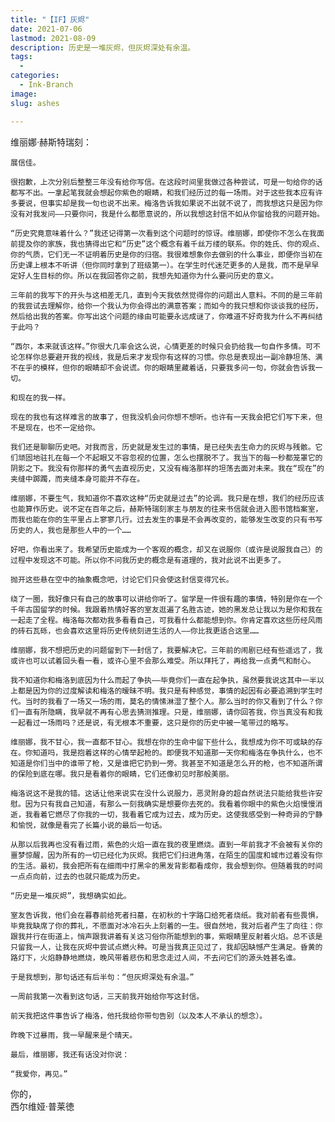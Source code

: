 ```yaml
---
title: "【IF】灰烬"
date: 2021-07-06
lastmod: 2021-08-09
description: 历史是一堆灰烬，但灰烬深处有余温。
tags:
  - 
categories:
  - Ink-Branch
image: 
slug: ashes

---
```

维丽娜·赫斯特瑞刻：<br>

    展信佳。

    很抱歉，上次分别后整整三年没有给你写信。在这段时间里我做过各种尝试，可是一句给你的话都写不出。一拿起笔我就会想起你紫色的眼睛，和我们经历过的每一场雨。对于这些我本应有许多要说，但事实却是我一句也说不出来。梅洛告诉我如果说不出就不说了，而我想这只是因为你没有对我发问——只要你问，我是什么都愿意说的，所以我想这封信不如从你留给我的问题开始。

    “历史究竟意味着什么？”我还记得第一次看到这个问题时的惊讶。维丽娜，即使你不怎么在我面前提及你的家族，我也猜得出它和“历史”这个概念有着千丝万缕的联系。你的姓氏、你的观点、你的气质，它们无一不证明着历史是你的归宿。我很难想象你去做别的什么事业，即便你当初在历史课上根本不听讲（但你同时拿到了班级第一）。在学生时代迷茫更多的人是我，而不是早早定好人生目标的你。所以在我回答你之前，我想先知道你为什么要问历史的意义。

    三年前的我写下的开头与这相差无几，直到今天我依然觉得你的问题出人意料。不同的是三年前的我尝试去理解你，给你一个我认为你会得出的满意答案；而如今的我只想和你谈谈我的经历，然后给出我的答案。你写出这个问题的缘由可能要永远成谜了，你难道不好奇我为什么不再纠结于此吗？

    “西尔，本来就该这样。”你很大几率会这么说，心情更差的时候只会扔给我一句自作多情。可不论怎样你总要避开我的视线，我是后来才发现你有这样的习惯。你总是表现出一副冷静坦荡、满不在乎的模样，但你的眼睛却不会说谎。你的眼睛里藏着话，只要我多问一句，你就会告诉我一切。

    和现在的我一样。

    现在的我也有这样难言的故事了，但我没机会问你想不想听。也许有一天我会把它们写下来，但不是现在，也不一定给你。

    我们还是聊聊历史吧。对我而言，历史就是发生过的事情，是已经失去生命力的灰烬与残骸。它们顽固地驻扎在每一个不起眼又不容忽视的位置，怎么也摆脱不了。我当下的每一秒都笼罩它的阴影之下。我没有你那样的勇气去直视历史，又没有梅洛那样的坦荡去面对未来。我在“现在”的夹缝中踯躅，而夹缝本身可能并不存在。

    维丽娜，不要生气，我知道你不喜欢这种“历史就是过去”的论调。我只是在想，我们的经历应该也能算作历史。说不定在百年之后，赫斯特瑞刻家主与朋友的往来书信就会进入图书馆档案室，而我也能在你的生平里占上寥寥几行。过去发生的事是不会再改变的，能够发生改变的只有书写历史的人，我也是那些人中的一个……

    好吧，你看出来了。我希望历史能成为一个客观的概念，却又在说服你（或许是说服我自己）的过程中发现这不可能。所以你不问我历史的概念是有道理的，我对此说不出更多了。

    抛开这些悬在空中的抽象概念吧，讨论它们只会使这封信变得冗长。

    绕了一圈，我好像只有自己的故事可以讲给你听了。留学是一件很有趣的事情，特别是你在一个千年古国留学的时候。我跟着热情好客的室友逛遍了名胜古迹，她的黑发总让我以为是你和我在一起走了全程。梅洛每次都劝我多看看自己，可我看什么都能想到你。你肯定喜欢这些历经风雨的砖石瓦砾，也会喜欢这里将历史传统刻进生活的人——你比我更适合这里……

    维丽娜，我不想把历史的问题留到下一封信了，我要解决它。三年前的闹剧已经有些遥远了，我或许也可以试着回头看一看，或许心里不会那么难受。所以拜托了，再给我一点勇气和耐心。

    我不知道你和梅洛到底因为什么而起了争执——毕竟你们一直在起争执，虽然要我说这其中一半以上都是因为你的过度解读和梅洛的暧昧不明。我只是有种感觉，事情的起因有必要追溯到学生时代。当时的我看了一场又一场的雨，莫名的情愫淋湿了整个人。那么当时的你又看到了什么？你们一直有所隐瞒，我早就不再有心思去猜测推理。只是，维丽娜，请你回答我，你当真没有和我一起看过一场雨吗？还是说，有无根本不重要，这只是你的历史中被一笔带过的略写。

    维丽娜，我不甘心，我一直都不甘心。我想在你的生命中留下些什么，我想成为你不可或缺的存在。你知道吗，我是抱着这样的心情举起枪的。即便我不知道那一天你和梅洛在争执什么，也不知道是你们当中的谁带了枪，又是谁把它扔到一旁。我甚至不知道是怎么开的枪，也不知道所谓的保险到底在哪。我只是看着你的眼睛，它们还像初见时那般美丽。

    梅洛说这不是我的错。这话让他来说实在没什么说服力，恶灵附身的超自然说法只能给我些许安慰。因为只有我自己知道，有那么一刻我确实是想要你去死的。我看着你眼中的紫色火焰慢慢消逝，我看着它燃尽了你我的一切，我看着它成为过去，成为历史。这使我感受到一种奇异的宁静和愉悦，就像是看完了长篇小说的最后一句话。

    从那以后我再也没有看过雨，紫色的火焰一直在我的夜里燃烧。直到一年前我才不会被有关你的噩梦惊醒，因为所有的一切已经化为灰烬。我把它们扫进角落，在陌生的国度和城市过着没有你的生活。最初，我会把所有在细雨中打黑伞的黑发背影都看成你，我会想到你。但随着我的时间一点点向前，过去的也就只能成为历史。

    “历史是一堆灰烬”，我想确实如此。

    室友告诉我，他们会在暮春前给死者扫墓，在初秋的十字路口给死者烧纸。我对前者有些畏惧，毕竟我缺席了你的葬礼，不愿面对冰冷石头上刻着的一生。很自然地，我对后者产生了向往：你跟我并行在街道上，悄声跟我讲着有关这习俗你所能想到的事，紫眼睛里反射着火焰。总不该是只留我一人，让我在灰烬中尝试点燃火种。可是当我真正见过了，我却因缺憾产生满足。昏黄的路灯下，火焰静静地燃烧，晚风带着悲伤和思念走过人间，不去问它们的源头姓甚名谁。

    于是我想到，那句话还有后半句：“但灰烬深处有余温。”

    一周前我第一次看到这句话，三天前我开始给你写这封信。

    前天我把这件事告诉了梅洛，他托我给你带句告别（以及本人不承认的想念）。

    昨晚下过暴雨，我一早醒来是个晴天。

    最后，维丽娜，我还有话没对你说：

    “我爱你，再见。”
   
你的，<br>
西尔维娅·普莱徳
